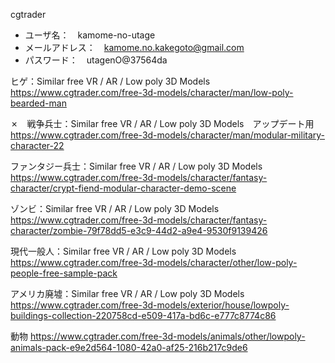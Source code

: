 cgtrader
- ユーザ名：　kamome-no-utage
- メールアドレス：　kamome.no.kakegoto@gmail.com
- パスワード：　utagenO@37564da

ヒゲ：Similar free VR / AR / Low poly 3D Models
https://www.cgtrader.com/free-3d-models/character/man/low-poly-bearded-man

✗　戦争兵士：Similar free VR / AR / Low poly 3D Models　アップデート用
https://www.cgtrader.com/free-3d-models/character/man/modular-military-character-22

ファンタジー兵士：Similar free VR / AR / Low poly 3D Models
https://www.cgtrader.com/free-3d-models/character/fantasy-character/crypt-fiend-modular-character-demo-scene

ゾンビ：Similar free VR / AR / Low poly 3D Models
https://www.cgtrader.com/free-3d-models/character/fantasy-character/zombie-79f78dd5-e3c9-44d2-a9e4-9530f9139426

現代一般人：Similar free VR / AR / Low poly 3D Models
https://www.cgtrader.com/free-3d-models/character/other/low-poly-people-free-sample-pack

アメリカ廃墟：Similar free VR / AR / Low poly 3D Models
https://www.cgtrader.com/free-3d-models/exterior/house/lowpoly-buildings-collection-220758cd-e509-417a-bd6c-e777c8774c86

動物
https://www.cgtrader.com/free-3d-models/animals/other/lowpoly-animals-pack-e9e2d564-1080-42a0-af25-216b217c9de6

